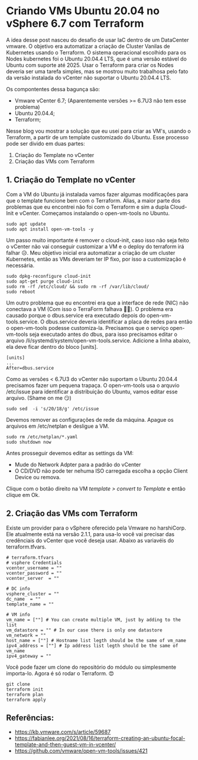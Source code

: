 # Criando VMs Ubuntu 20.04 no vSphere 6.7 com Terraform

A idea desse post nasceu do desafio de usar IaC dentro de um DataCenter vmware. O objetivo era automatizar a criação de Cluster Vanilas de Kubernetes usando o Terraform.
O sistema operacional escolhido para os Nodes kubernetes foi o Ubuntu 20.04.4 LTS, que é uma versão estável do Ubuntu com suporte até 2025. 
Usar o Terraform para criar os Nodes deveria ser uma tarefa simples, mas se mostrou muito trabalhosa pelo fato da versão instalada do vCenter não suportar o Ubuntu 20.04.4 LTS. 

Os compontentes dessa bagunça são: 
* Vmware vCenter 6.7; (Aparentemente versões >= 6.7U3 não tem esse problema)
* Ubuntu 20.04.4; 
* Terraform;

Nesse blog vou mostrar a solução que eu usei para criar as VM's, usando o Terraform, a partir de um template customizado do Ubuntu. 
Esse processo pode ser divido em duas partes: 
1. Criação do Template no vCenter
2. Criação das VMs com Terraform

## 1. Criação do Template no vCenter

Com a VM do Ubuntu já instalada vamos fazer algumas modificações para que o template funcione bem com o Terraform. Alias, a maior parte  dos problemas que eu encontrei não foi com o Terraform e sim a dupla Cloud-Init e vCenter. Começamos instalando o open-vm-tools no Ubuntu.
```
sudo apt update
sudo apt install open-vm-tools -y 
```
Um passo muito importante é remover o cloud-init, caso isso não seja feito o vCenter não vai conseguir customizar a VM e o deploy do terraform irá falhar 😥. Meu objetivo inicial era automatizar a criação de um cluster Kubernetes, então as VMs deveriam ter IP fixo, por isso a customização é necessária.
```
sudo dpkg-reconfigure cloud-init
sudo apt-get purge cloud-init
sudo rm -rf /etc/cloud/ && sudo rm -rf /var/lib/cloud/
sudo reboot
```
Um outro problema que eu encontrei era que a interface de rede (NIC) não conectava a VM (Com isso o TerraForm falhava 🤦‍♂️). O problema era causado porque o dbus.service era executado depois do open-vm-tools.service. O dbus.service deveria identificar a placa de redes para então o open-vm-tools podesse customiza-la. Precisamos que o serviço open-vm-tools seja executado antes do dbus, para isso precisamos editar o arquivo /li/systemd/system/open-vm-tools.service. Adicione a linha abaixo, ela deve ficar dentro do bloco [units]. 

```
[units]
...
After=dbus.service

```
Como as versões < 6.7U3 do vCenter não suportam o Ubuntu 20.04.4 precisamos fazer um pequena trapaça. O open-vm-tools usa o arquvio /etc/issue para identificar a distribuição do Ubuntu, vamos editar esse arquivo. (Shame on me 😏)
```
sudo sed  -i 's/20/18/g' /etc/issue
``` 

Devemos remover as configurações de rede da máquina. Apague os arquivos em /etc/netplan e desligue a VM.
```
sudo rm /etc/netplan/*.yaml
sudo shutdown now
```
Antes prosseguir devemos editar as settings da VM: 
* Mude do Network Adpter para a padrão do vCenter 
* O CD/DVD não pode ter nehuma ISO carregada escolha a opção Client Device ou remova.

Clique com o botão direito na VM _template > convert to Template_ e então clique em Ok. 

## 2. Criação das VMs com Terraform

Existe um provider para o vSphere oferecido pela Vmware no harshiCorp. Ele atualmente está na versão 2.1.1, para usa-lo você vai precisar das credênciais do vCenter que você deseja usar. Abaixo as variavéis do terraform.tfvars. 

```
# terraform.tfvars
# vsphere Credentials
vcenter_username = ""
vcenter_password = ""
vcenter_server  = ""

# DC info
vsphere_cluster = ""
dc_name  = ""
template_name = ""

# VM info
vm_name = [""] # You can create multiple VM, just by adding to the list
vm_datastore = "" # In our case there is only one datastore
vm_network = "" 
host_name = [""] # Hostname list legth should be the same of vm_name 
ipv4_address = [""] # Ip address list legth should be the same of vm_name 
ipv4_gateway = ""

```
Você pode fazer um clone do repositório do módulo ou simplesmente importa-lo. Agora é só rodar o Terraform. 😍
```
git clone
terraform init
terraform plan
terraform apply
```
## Referências: 
* https://kb.vmware.com/s/article/59687
* https://fabianlee.org/2021/08/16/terraform-creating-an-ubuntu-focal-template-and-then-guest-vm-in-vcenter/
* https://github.com/vmware/open-vm-tools/issues/421